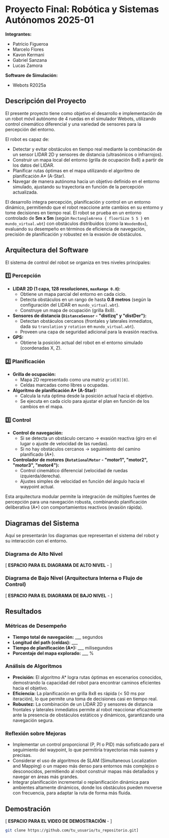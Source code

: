 # Proyecto Final: Robótica y Sistemas Autónomos 2025-01

**Integrantes:**
* Patricio Figueroa
* Marcelo Flores
* Kavon Kermani
* Gabriel Sanzana
* Lucas Zamora

**Software de Simulación:**
* Webots R2025a

## Descripción del Proyecto

El presente proyecto tiene como objetivo el desarrollo e implementación de un robot móvil autónomo de 4 ruedas en el simulador Webots, utilizando control cinemático diferencial y una variedad de sensores para la percepción del entorno.

El robot es capaz de:
* Detectar y evitar obstáculos en tiempo real mediante la combinación de un sensor LIDAR 2D y sensores de distancia (ultrasónicos o infrarrojos).
* Construir un mapa local del entorno (grilla de ocupación 8x8) a partir de los datos del LIDAR.
* Planificar rutas óptimas en el mapa utilizando el algoritmo de planificación A* (A-Star).
* Navegar de manera autónoma hacia un objetivo definido en el entorno simulado, ajustando su trayectoria en función de la percepción actualizada.

El desarrollo integra percepción, planificación y control en un entorno dinámico, permitiendo que el robot reaccione ante cambios en su entorno y tome decisiones en tiempo real. El robot se prueba en un entorno controlado de **5m x 5m** (según `RectangleArena { floorSize 5 5 }` en `mundo_virtual.wbt`) con obstáculos distribuidos (como la `WoodenBox`), evaluando su desempeño en términos de eficiencia de navegación, precisión de planificación y robustez en la evasión de obstáculos.

## Arquitectura del Software

El sistema de control del robot se organiza en tres niveles principales:

### 1️⃣ Percepción

* **LIDAR 2D (1 capa, 128 resoluciones, `maxRange 0.8`):**
    * Obtiene un mapa parcial del entorno en cada ciclo.
    * Detecta obstáculos en un rango de hasta **0.8 metros** (según la configuración del LIDAR en `mundo_virtual.wbt`).
    * Construye un mapa de ocupación (grilla 8x8).
* **Sensores de distancia (`DistanceSensor` - "distIzq" y "distDer"):**
    * Detectan obstáculos cercanos (frontales y laterales inmediatos, dada su `translation` y `rotation` en `mundo_virtual.wbt`).
    * Proveen una capa de seguridad adicional para la evasión reactiva.
* **GPS:**
    * Obtiene la posición actual del robot en el entorno simulado (coordenadas X, Z).

### 2️⃣ Planificación

* **Grilla de ocupación:**
    * Mapa 2D representado como una matriz `grid[8][8]`.
    * Celdas marcadas como libres u ocupadas.
* **Algoritmo de planificación A\* (A-Star):**
    * Calcula la ruta óptima desde la posición actual hacia el objetivo.
    * Se ejecuta en cada ciclo para ajustar el plan en función de los cambios en el mapa.

### 3️⃣ Control

* **Control de navegación:**
    * Si se detecta un obstáculo cercano → evasión reactiva (giro en el lugar o ajuste de velocidad de las ruedas).
    * Si no hay obstáculos cercanos → seguimiento del camino planificado (A\*).
* **Controlador de motores (`RotationalMotor` - "motor1", "motor2", "motor3", "motor4"):**
    * Control cinemático diferencial (velocidad de ruedas izquierda/derecha).
    * Ajustes simples de velocidad en función del ángulo hacia el waypoint actual.

Esta arquitectura modular permite la integración de múltiples fuentes de percepción para una navegación robusta, combinando planificación deliberativa (A\*) con comportamientos reactivos (evasión rápida).

## Diagramas del Sistema

Aquí se presentarán los diagramas que representan el sistema del robot y su interacción con el entorno.

### Diagrama de Alto Nivel

[ **ESPACIO PARA EL DIAGRAMA DE ALTO NIVEL** -  ]

### Diagrama de Bajo Nivel (Arquitectura Interna o Flujo de Control)

[ **ESPACIO PARA EL DIAGRAMA DE BAJO NIVEL** -  ]

## Resultados

### Métricas de Desempeño

* **Tiempo total de navegación:** ___ segundos
* **Longitud del path (celdas):** ___
* **Tiempo de planificación (A\*):** ___ milisegundos
* **Porcentaje del mapa explorado:** ___ %

### Análisis de Algoritmos

* **Precisión:** El algoritmo A\* logra rutas óptimas en escenarios conocidos, demostrando la capacidad del robot para encontrar caminos eficientes hacia el objetivo.
* **Eficiencia:** La planificación en grilla 8x8 es rápida (< 50 ms por iteración), lo que permite una toma de decisiones casi en tiempo real.
* **Robustez:** La combinación de un LIDAR 2D y sensores de distancia frontales y laterales inmediatos permite al robot reaccionar eficazmente ante la presencia de obstáculos estáticos y dinámicos, garantizando una navegación segura.

### Reflexión sobre Mejoras

* Implementar un control proporcional (P, PI o PID) más sofisticado para el seguimiento del waypoint, lo que permitiría trayectorias más suaves y precisas.
* Considerar el uso de algoritmos de SLAM (Simultaneous Localization and Mapping) o un mapeo más denso para entornos más complejos o desconocidos, permitiendo al robot construir mapas más detallados y navegar en áreas más grandes.
* Integrar planificación incremental o replanificación dinámica para ambientes altamente dinámicos, donde los obstáculos pueden moverse con frecuencia, para adaptar la ruta de forma más fluida.

## Demostración

[ **ESPACIO PARA EL VIDEO DE DEMOSTRACIÓN** - ]

```bash
git clone https://github.com/tu_usuario/tu_repositorio.git]
